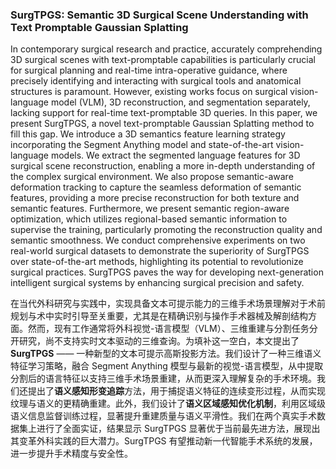 ### SurgTPGS: Semantic 3D Surgical Scene Understanding with Text Promptable Gaussian Splatting

In contemporary surgical research and practice, accurately comprehending 3D surgical scenes with text-promptable capabilities is particularly crucial for surgical planning and real-time intra-operative guidance, where precisely identifying and interacting with surgical tools and anatomical structures is paramount. However, existing works focus on surgical vision-language model (VLM), 3D reconstruction, and segmentation separately, lacking support for real-time text-promptable 3D queries. In this paper, we present SurgTPGS, a novel text-promptable Gaussian Splatting method to fill this gap. We introduce a 3D semantics feature learning strategy incorporating the Segment Anything model and state-of-the-art vision-language models. We extract the segmented language features for 3D surgical scene reconstruction, enabling a more in-depth understanding of the complex surgical environment. We also propose semantic-aware deformation tracking to capture the seamless deformation of semantic features, providing a more precise reconstruction for both texture and semantic features. Furthermore, we present semantic region-aware optimization, which utilizes regional-based semantic information to supervise the training, particularly promoting the reconstruction quality and semantic smoothness. We conduct comprehensive experiments on two real-world surgical datasets to demonstrate the superiority of SurgTPGS over state-of-the-art methods, highlighting its potential to revolutionize surgical practices. SurgTPGS paves the way for developing next-generation intelligent surgical systems by enhancing surgical precision and safety.

在当代外科研究与实践中，实现具备文本可提示能力的三维手术场景理解对于术前规划与术中实时引导至关重要，尤其是在精确识别与操作手术器械及解剖结构方面。然而，现有工作通常将外科视觉-语言模型（VLM）、三维重建与分割任务分开研究，尚不支持实时文本驱动的三维查询。为填补这一空白，本文提出了 **SurgTPGS** —— 一种新型的文本可提示高斯投影方法。我们设计了一种三维语义特征学习策略，融合 Segment Anything 模型与最新的视觉-语言模型，从中提取分割后的语言特征以支持三维手术场景重建，从而更深入理解复杂的手术环境。我们还提出了**语义感知形变追踪**方法，用于捕捉语义特征的连续变形过程，从而实现纹理与语义的更精确重建。此外，我们设计了**语义区域感知优化机制**，利用区域级语义信息监督训练过程，显著提升重建质量与语义平滑性。我们在两个真实手术数据集上进行了全面实证，结果显示 SurgTPGS 显著优于当前最先进方法，展现出其变革外科实践的巨大潜力。SurgTPGS 有望推动新一代智能手术系统的发展，进一步提升手术精度与安全性。
